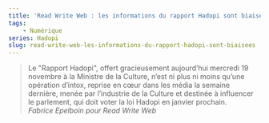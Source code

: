 ```yaml
---
title: 'Read Write Web : les informations du rapport Hadopi sont biaisées'
tags:
    - Numérique
series: Hadopi
slug: read-write-web-les-informations-du-rapport-hadopi-sont-biaisees
---
```


> Le "Rapport Hadopi", offert gracieusement aujourd’hui mercredi 19 novembre à
> la Ministre de la Culture, n’est ni plus ni moins qu’une opération d’intox,
> reprise en cœur dans les média la semaine dernière, menée par l’industrie de
> la Culture et destinée à influencer le parlement, qui doit voter la loi Hadopi
> en janvier prochain.  
>  <cite>Fabrice Epelboin pour Read Write Web</cite>
